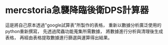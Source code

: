 # mercstoria急襲降臨後衛DPS計算器
這是將自己原本透過"google試算表"所製作的表格，
重新以數據分析廣泛使用的python重新撰寫，
先透過爬蟲功能蒐集所需數據，
將數據進行分析與清理後生成表格，
再經由表格提取數據進行篩選與運算得出結果。
